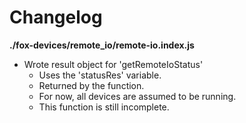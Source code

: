 # Changelog

**./fox-devices/remote_io/remote-io.index.js**
* Wrote result object for 'getRemoteIoStatus'
	* Uses the 'statusRes' variable.
	* Returned by the function.
	* For now, all devices are assumed to be running.
	* This function is still incomplete.
